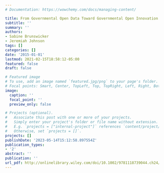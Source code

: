```yaml
---
# Documentation: https://wowchemy.com/docs/managing-content/

title: From Governmental Open Data Toward Governmental Open Innovation (GOI)
subtitle: ''
summary: ''
authors:
- Sabine Brunswicker
- Jeremiah Johnson
tags: []
categories: []
date: '2015-01-01'
lastmod: 2021-02-15T18:58:12-05:00
featured: false
draft: false

# Featured image
# To use, add an image named `featured.jpg/png` to your page's folder.
# Focal points: Smart, Center, TopLeft, Top, TopRight, Left, Right, BottomLeft, Bottom, BottomRight.
image:
  caption: ''
  focal_point: ''
  preview_only: false

# Projects (optional).
#   Associate this post with one or more of your projects.
#   Simply enter your project's folder or file name without extension.
#   E.g. `projects = ["internal-project"]` references `content/project/deep-learning/index.md`.
#   Otherwise, set `projects = []`.
projects: []
publishDate: '2023-05-14T15:12:58.897554Z'
publication_types:
- '2'
abstract: ''
publication: ''
url_pdf: http://onlinelibrary.wiley.com/doi/10.1002/9781118739044.ch24/summary
---
```

